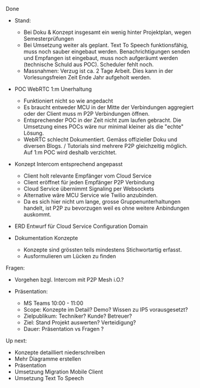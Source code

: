 Done

* Stand: 
    * Bei Doku & Konzept insgesamt ein wenig hinter Projektplan, wegen Semesterprüfungen
    * Bei Umsetzung weiter als geplant. Text To Speech funktionsfähig, muss noch sauber eingebaut werden. Benachrichtigungen senden und Empfangen ist eingebaut, muss noch aufgeräumt werden (technische Schuld aus POC). Scheduler fehlt noch.  
    * Massnahmen: Verzug ist ca. 2 Tage Arbeit. Dies kann in der Vorlesungsfreien Zeit Ende Jahr aufgeholt werden.  

* POC WebRTC 1:m Unerhaltung
    * Funktioniert nicht so wie angedacht
    * Es braucht entweder MCU in der Mitte der Verbindungen aggregiert oder der Client muss m P2P Verbindungen öffnen.
    * Entsprechender POC in der Zeit nicht zum laufen gebracht. Die Umsetzung eines POCs wäre nur minimal kleiner als die "echte" Lösung. 
    * WebRTC schlecht Dokumentiert. Gemäss offizieller Doku und diversen Blogs. / Tutorials sind mehrere P2P gleichzeitig möglich. Auf 1:m POC wird deshalb verzichtet. 
    
    
* Konzept Intercom entsprechend angepasst
    * Client holt relevante Empfänger vom Cloud Service
    * Client eröffnet für jeden Empfänger P2P Verbindung
    * Cloud Service übernimmt Signaling per Websockets
    * Alternative wäre MCU Service wie Twilio anzubinden. 
    * Da es sich hier nicht um lange, grosse Gruppenunterhaltungen handelt, ist P2P zu bevorzugen weil es ohne weitere Anbindungen auskommt.
    
* ERD Entwurf für Cloud Service Configuration Domain

* Dokumentation Konzepte
    * Konzepte sind grössten teils mindestens Stichwortartig erfasst. 
    * Ausformulieren um Lücken zu finden
      

Fragen:

* Vorgehen bzgl. Intercom mit P2P Mesh i.O.?

* Präsentation: 
    * MS Teams 10:00 - 11:00 
    * Scope: Konzepte im Detail? Demo? Wissen zu IP5 vorausgesetzt?
    * Zielpublikum: Techniker? Kunde? Betreuer?
    * Ziel: Stand Projekt auswerten? Verteidigung?
    * Dauer: Präsentation vs Fragen ?
    
    
Up next:

* Konzepte detailliert niederschreiben
* Mehr Diagramme erstellen 
* Präsentation
* Umsetzung Migration Mobile Client
* Umsetzung Text To Speech
